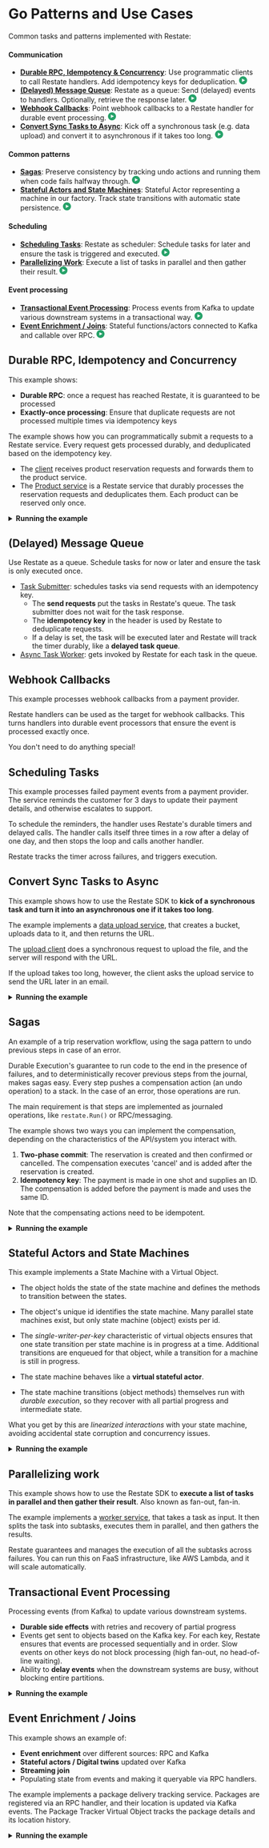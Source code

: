 # Go Patterns and Use Cases

Common tasks and patterns implemented with Restate:

#### Communication
- **[Durable RPC, Idempotency & Concurrency](README.md#durable-rpc-idempotency-and-concurrency)**: Use programmatic clients to call Restate handlers. Add idempotency keys for deduplication. [<img src="https://raw.githubusercontent.com/restatedev/img/refs/heads/main/play-button.svg" width="16" height="16">](src/durablerpc/client/client.go)
- **[(Delayed) Message Queue](README.md#delayed-message-queue)**: Restate as a queue: Send (delayed) events to handlers. Optionally, retrieve the response later. [<img src="https://raw.githubusercontent.com/restatedev/img/refs/heads/main/play-button.svg" width="16" height="16">](src/queue/client/tasksubmitter.go)
- **[Webhook Callbacks](README.md#webhook-callbacks)**: Point webhook callbacks to a Restate handler for durable event processing. [<img src="https://raw.githubusercontent.com/restatedev/img/refs/heads/main/play-button.svg" width="16" height="16">](src/webhookcallbacks/callbackrouter.go)
- **[Convert Sync Tasks to Async](README.md#convert-sync-tasks-to-async)**: Kick off a synchronous task (e.g. data upload) and convert it to asynchronous if it takes too long. [<img src="https://raw.githubusercontent.com/restatedev/img/refs/heads/main/play-button.svg" width="16" height="16">](src/dataupload/client/client.go)

#### Common patterns
- **[Sagas](README.md#sagas)**: Preserve consistency by tracking undo actions and running them when code fails halfway through. [<img src="https://raw.githubusercontent.com/restatedev/img/refs/heads/main/play-button.svg" width="16" height="16">](src/sagas/bookingworkflow.go)
- **[Stateful Actors and State Machines](README.md#stateful-actors-and-state-machines)**: Stateful Actor representing a machine in our factory. Track state transitions with automatic state persistence. [<img src="https://raw.githubusercontent.com/restatedev/img/refs/heads/main/play-button.svg" width="16" height="16">](src/statefulactors/machineoperator.go)

#### Scheduling
- **[Scheduling Tasks](README.md#scheduling-tasks)**: Restate as scheduler: Schedule tasks for later and ensure the task is triggered and executed. [<img src="https://raw.githubusercontent.com/restatedev/img/refs/heads/main/play-button.svg" width="16" height="16">](src/schedulingtasks/paymentreminders.go)
- **[Parallelizing Work](README.md#parallelizing-work)**: Execute a list of tasks in parallel and then gather their result. [<img src="https://raw.githubusercontent.com/restatedev/img/refs/heads/main/play-button.svg" width="16" height="16">](src/parallelizework/fanoutworker.go)

#### Event processing
- **[Transactional Event Processing](README.md#transactional-event-processing)**: Process events from Kafka to update various downstream systems in a transactional way. [<img src="https://raw.githubusercontent.com/restatedev/img/refs/heads/main/play-button.svg" width="16" height="16">](src/eventtransactions/userfeed.go)
- **[Event Enrichment / Joins](README.md#event-enrichment--joins)**: Stateful functions/actors connected to Kafka and callable over RPC. [<img src="https://raw.githubusercontent.com/restatedev/img/refs/heads/main/play-button.svg" width="16" height="16">](src/eventenrichment/packagetracker.go)

## Durable RPC, Idempotency and Concurrency

This example shows:
- **Durable RPC**: once a request has reached Restate, it is guaranteed to be processed
- **Exactly-once processing**: Ensure that duplicate requests are not processed multiple times via idempotency keys

The example shows how you can programmatically submit a requests to a Restate service.
Every request gets processed durably, and deduplicated based on the idempotency key.

- The [client](src/durablerpc/client/client.go) receives product reservation requests and forwards them to the product service.
- The [Product service](src/durablerpc/service/productservice.go) is a Restate service that durably processes the reservation requests and deduplicates them. Each product can be reserved only once.

<details>
<summary><strong>Running the example</strong></summary>

1. [Start the Restate Server](https://docs.restate.dev/develop/local_dev) in a separate shell: `restate-server`
2. Start the service: `go run ./src/durablerpc/service`
3. Register the services (with `--force` to override the endpoint during **development**): `restate -y deployments register --force localhost:9080`

Run the client to let it send a request to reserve a product: 
```shell
go run ./src/durablerpc/client --productid 1 --reservationid 1
```
The response will be `true`.

Let's change the reservation ID and run the request again:
```shell
go run ./src/durablerpc/client --productid 1 --reservationid 2
```
This will give us `false` because this product is already reserved, so we can't reserve it again.

However, if we run the first request again with same reservation ID, we will get `true` again:
```shell
go run ./src/durablerpc/client --productid 1 --reservationid 1
``` 
Restate deduplicated the request (with the reservation ID as idempotency key) and returned the first response.
</details>

## (Delayed) Message Queue

Use Restate as a queue. Schedule tasks for now or later and ensure the task is only executed once.

- [Task Submitter](src/queue/client/tasksubmitter.go): schedules tasks via send requests with an idempotency key.
    - The **send requests** put the tasks in Restate's queue. The task submitter does not wait for the task response.
    - The **idempotency key** in the header is used by Restate to deduplicate requests.
    - If a delay is set, the task will be executed later and Restate will track the timer durably, like a **delayed task queue**.
- [Async Task Worker](src/queue/service/asynctaskworker.go): gets invoked by Restate for each task in the queue.

## Webhook Callbacks

This example processes webhook callbacks from a payment provider.

Restate handlers can be used as the target for webhook callbacks.
This turns handlers into durable event processors that ensure the event is processed exactly once.

You don't need to do anything special!

## Scheduling Tasks
This example processes failed payment events from a payment provider.
The service reminds the customer for 3 days to update their payment details, and otherwise escalates to support.

To schedule the reminders, the handler uses Restate's durable timers and delayed calls.
The handler calls itself three times in a row after a delay of one day, and then stops the loop and calls another handler.

Restate tracks the timer across failures, and triggers execution.


## Convert Sync Tasks to Async

This example shows how to use the Restate SDK to **kick of a synchronous task and turn it into an asynchronous one if it takes too long**.

The example implements a [data upload service](src/dataupload/service/datauploadservice.go), that creates a bucket, uploads data to it, and then returns the URL.

The [upload client](src/dataupload/client/client.go) does a synchronous request to upload the file, and the server will respond with the URL.

If the upload takes too long, however, the client asks the upload service to send the URL later in an email.

<details>
<summary><strong>Running the example</strong></summary>

1. [Start the Restate Server](https://docs.restate.dev/develop/local_dev) in a separate shell: `restate-server`
2. Start the service: `go run ./src/dataupload/service`
3. Register the services (with `--force` to override the endpoint during **development**): `restate -y deployments register --force localhost:9080`

Run the upload client with a userId: `go run ./src/dataupload/client`

This will submit an upload workflow to the data upload service.
The workflow will run only once per ID, so you need to provide a new ID for each run.

Have a look at the logs to see how the execution switches from synchronously waiting to the response to requesting an email:

</details>

## Sagas

An example of a trip reservation workflow, using the saga pattern to undo previous steps in case of an error.

Durable Execution's guarantee to run code to the end in the presence of failures, and to deterministically recover previous steps from the journal, makes sagas easy.
Every step pushes a compensation action (an undo operation) to a stack. In the case of an error, those operations are run.

The main requirement is that steps are implemented as journaled operations, like `restate.Run()` or RPC/messaging.

The example shows two ways you can implement the compensation, depending on the characteristics of the API/system you interact with.
1. **Two-phase commit**: The reservation is created and then confirmed or cancelled. The compensation executes 'cancel' and is added after the reservation is created.
2. **Idempotency key**: The payment is made in one shot and supplies an ID. The compensation is added before the payment is made and uses the same ID.

Note that the compensating actions need to be idempotent.

<details>
<summary><strong>Running the example</strong></summary>

1. [Start the Restate Server](https://docs.restate.dev/develop/local_dev) in a separate shell: `restate-server`
2. Start the service: `go run ./src/sagas`
3. Register the services (with `--force` to override the endpoint during **development**): `restate -y deployments register --force localhost:9080`

Have a look at the logs to see how the compensations run in case of a terminal error.

Start the workflow:
```shell
curl -X POST localhost:8080/BookingWorkflow/trip123/Run -H 'content-type: application/json' -d '{
  "flights": {
    "flight_id": "12345",
    "passenger_name": "John Doe"
  },
  "car": {
    "pickup_location": "Airport",
    "rental_date": "2024-12-16"
  },
  "payment_info": {
    "card_number": "4111111111111111",
    "amount": 1500
  }
}'
```

Have a look at the logs to see the cancellations of the flight and car booking in case of a terminal error.

<details>
<summary>View logs</summary>

```
2025/01/06 16:16:02 INFO Handling invocation method=BookingWorkflow/Run invocationID=inv_17l9ZLwBY3bz6HEIybYB6Rh9SbV6khuc0N
2025/01/06 16:16:02 INFO Handling invocation method=Flights/Reserve invocationID=inv_1kNkgfEJjWp67I8WxNRHZN79XZprWqPWp3
2025/01/06 16:16:02 INFO Flight reserved: 8685229b-c219-466f-9a70-9f54b968a1b9
2025/01/06 16:16:02 INFO Invocation completed successfully method=Flights/Reserve invocationID=inv_1kNkgfEJjWp67I8WxNRHZN79XZprWqPWp3
2025/01/06 16:16:02 INFO Handling invocation method=CarRentals/Reserve invocationID=inv_1cXn5IBHJhEK7ihQnoXIX8rVLvWWAi27EB
2025/01/06 16:16:02 INFO Car reserved:2b5be5c4-944c-48a4-abb3-e0e0039151e9
2025/01/06 16:16:02 INFO Invocation completed successfully method=CarRentals/Reserve invocationID=inv_1cXn5IBHJhEK7ihQnoXIX8rVLvWWAi27EB
2025/01/06 16:16:02 ERROR This payment should never be accepted! Aborting booking.
2025/01/06 16:16:02 INFO Handling invocation method=Flights/Cancel invocationID=inv_1d4KgHFg2EFF62ccgILiNAgPwKx4tmskyl
2025/01/06 16:16:02 INFO Flight cancelled: 8685229b-c219-466f-9a70-9f54b968a1b9
2025/01/06 16:16:02 INFO Invocation completed successfully method=Flights/Cancel invocationID=inv_1d4KgHFg2EFF62ccgILiNAgPwKx4tmskyl
2025/01/06 16:16:02 INFO Handling invocation method=CarRentals/Cancel invocationID=inv_15QXMdt8GLYU18PoNhVICXbqRg0x9lQsIp
2025/01/06 16:16:02 INFO Car cancelled2b5be5c4-944c-48a4-abb3-e0e0039151e9
2025/01/06 16:16:02 INFO Invocation completed successfully method=CarRentals/Cancel invocationID=inv_15QXMdt8GLYU18PoNhVICXbqRg0x9lQsIp
2025/01/06 16:16:02 INFO Refunded payment: e4eac4a9-47c9-4087-9502-cb0fff1218c6
2025/01/06 16:16:02 INFO Invocation completed successfully method=BookingWorkflow/Run invocationID=inv_17l9ZLwBY3bz6HEIybYB6Rh9SbV6khuc0N
```

</details>
</details>

## Stateful Actors and State Machines

This example implements a State Machine with a Virtual Object.

* The object holds the state of the state machine and defines the methods
  to transition between the states.
* The object's unique id identifies the state machine. Many parallel state
  machines exist, but only state machine (object) exists per id.

* The _single-writer-per-key_ characteristic of virtual objects ensures
  that one state transition per state machine is in progress at a time.
  Additional transitions are enqueued for that object, while a transition
  for a machine is still in progress.
* The state machine behaves like a **virtual stateful actor**.

* The state machine transitions (object methods) themselves run with
  _durable execution_, so they recover with all partial progress
  and intermediate state.

What you get by this are _linearized interactions_ with your state machine,
avoiding accidental state corruption and concurrency issues.

<details>
<summary><strong>Running the example</strong></summary>

1. [Start the Restate Server](https://docs.restate.dev/develop/local_dev) in a separate shell: `restate-server`
2. Start the service: `go run ./src/statefulactors`
3. Register the services (with `--force` to override the endpoint during **development**): `restate -y deployments register --force localhost:9080`

Invoke the state machine transitions like
```shell
curl -X POST localhost:8080/MachineOperator/my-machine/SetUp
```

To illustrate the concurrency safety here, send multiple requests without waiting on
results and see how they play out sequentially per object (state machine).
Copy all the curl command lines below and paste them to the terminal together.
You will see both from the later results (in the terminal with the curl commands) and in
the log of the service that the requests queue per object key and safely execute
unaffected by crashes and recoveries.

```shell
(curl -X POST localhost:8080/MachineOperator/a/SetUp &)
(curl -X POST localhost:8080/MachineOperator/a/TearDown &)
(curl -X POST localhost:8080/MachineOperator/b/SetUp &)
(curl -X POST localhost:8080/MachineOperator/b/SetUp &)
(curl -X POST localhost:8080/MachineOperator/b/TearDown &)
echo "executing..."
```

<details>
<summary>View logs</summary>

```
2025/01/07 15:43:39 WARN Accepting requests without validating request signatures; handler access must be restricted
2025/01/07 15:43:48 INFO Handling invocation method=MachineOperator/TearDown invocationID=inv_1dceKvwtEc2n73auyTOQxa4kxIlWRcptG9
2025/01/07 15:43:48 INFO Beginning transition to down: a
👻 A failure happened!2025/01/07 15:43:48 ERROR Invocation returned a non-terminal failure method=MachineOperator/TearDown invocationID=inv_1dceKvwtEc2n73auyTOQxa4kxIlWRcptG9 err="a failure happened"
2025/01/07 15:43:48 INFO Handling invocation method=MachineOperator/SetUp invocationID=inv_174rq2A9bm3T0atyOfXqUIVy47VcOx80Jb
2025/01/07 15:43:48 INFO Beginning transition to up: b
2025/01/07 15:43:48 INFO Handling invocation method=MachineOperator/TearDown invocationID=inv_1dceKvwtEc2n73auyTOQxa4kxIlWRcptG9
2025/01/07 15:43:48 INFO Beginning transition to down: a
2025/01/07 15:43:53 INFO Done transitioning to up: b
2025/01/07 15:43:53 INFO Invocation completed successfully method=MachineOperator/SetUp invocationID=inv_174rq2A9bm3T0atyOfXqUIVy47VcOx80Jb
2025/01/07 15:43:53 INFO Handling invocation method=MachineOperator/SetUp invocationID=inv_174rq2A9bm3T1DTVZFHn9ClEXySogMbf8J
2025/01/07 15:43:53 INFO Invocation completed successfully method=MachineOperator/SetUp invocationID=inv_174rq2A9bm3T1DTVZFHn9ClEXySogMbf8J
2025/01/07 15:43:53 INFO Handling invocation method=MachineOperator/TearDown invocationID=inv_174rq2A9bm3T3sOGmjdHa6cfEb2eFhNyaB
2025/01/07 15:43:53 INFO Beginning transition to down: b
👻 A failure happened!2025/01/07 15:43:53 ERROR Invocation returned a non-terminal failure method=MachineOperator/TearDown invocationID=inv_174rq2A9bm3T3sOGmjdHa6cfEb2eFhNyaB err="a failure happened"
2025/01/07 15:43:53 INFO Done transitioning to down: a
2025/01/07 15:43:53 INFO Invocation completed successfully method=MachineOperator/TearDown invocationID=inv_1dceKvwtEc2n73auyTOQxa4kxIlWRcptG9
2025/01/07 15:43:53 INFO Handling invocation method=MachineOperator/SetUp invocationID=inv_1dceKvwtEc2n4c2TwvTC3GhkUrqOH9PvCV
2025/01/07 15:43:53 INFO Beginning transition to up: a
2025/01/07 15:43:53 INFO Handling invocation method=MachineOperator/TearDown invocationID=inv_174rq2A9bm3T3sOGmjdHa6cfEb2eFhNyaB
2025/01/07 15:43:53 INFO Beginning transition to down: b
2025/01/07 15:43:58 INFO Done transitioning to up: a
2025/01/07 15:43:58 INFO Invocation completed successfully method=MachineOperator/SetUp invocationID=inv_1dceKvwtEc2n4c2TwvTC3GhkUrqOH9PvCV
2025/01/07 15:43:58 INFO Done transitioning to down: b
2025/01/07 15:43:58 INFO Invocation completed successfully method=MachineOperator/TearDown invocationID=inv_174rq2A9bm3T3sOGmjdHa6cfEb2eFhNyaB
```

</details>
</details>


## Parallelizing work

This example shows how to use the Restate SDK to **execute a list of tasks in parallel and then gather their result**.
Also known as fan-out, fan-in.

The example implements a [worker service](src/parallelizework/fanoutworker.go), that takes a task as input.
It then splits the task into subtasks, executes them in parallel, and then gathers the results.

Restate guarantees and manages the execution of all the subtasks across failures.
You can run this on FaaS infrastructure, like AWS Lambda, and it will scale automatically.

## Transactional Event Processing
Processing events (from Kafka) to update various downstream systems.
- **Durable side effects** with retries and recovery of partial progress
- Events get sent to objects based on the Kafka key.
  For each key, Restate ensures that events are processed sequentially and in order.
  Slow events on other keys do not block processing (high fan-out, no head-of-line waiting).
- Ability to **delay events** when the downstream systems are busy, without blocking
  entire partitions.


<details>
<summary><strong>Running the example</strong></summary>

1. Start the Kafka broker via Docker Compose: `docker compose up -d`.

2. [Start the Restate Server](https://docs.restate.dev/develop/local_dev) with the Kafka broker configuration in a separate shell: `restate-server --config-file restate.toml`

3. Start the service: `go run ./src/eventtransactions`

4. Register the services (with `--force` to override the endpoint during **development**): `restate -y deployments register --force localhost:9080`

5. Let Restate subscribe to the Kafka topic `social-media-posts` and invoke `UserFeed/ProcessPost` on each message.
    ```shell
    curl localhost:9070/subscriptions -H 'content-type: application/json' \
    -d '{
        "source": "kafka://my-cluster/social-media-posts",
        "sink": "service://UserFeed/ProcessPost",
        "options": {"auto.offset.reset": "earliest"}
    }'
    ```

6. Start a Kafka producer and send some messages to the `social-media-posts` topic:
    ```shell
    docker exec -it broker kafka-console-producer --bootstrap-server broker:29092 --topic social-media-posts --property parse.key=true --property key.separator=:
    ```

7. Submit some posts for two different users:
    ```
    userid1:{"content": "Hi! This is my first post!", "metadata": "public"}
    userid2:{"content": "Hi! This is my first post!", "metadata": "public"}
    userid1:{"content": "Hi! This is my second post!", "metadata": "public"}
    ```

8. Our Kafka broker only has a single partition so all these messages end up on the same partition.
  You can see in the logs how events for different users are processed in parallel, but events for the same user are processed sequentially:
    
    <details>
    <summary>Logs</summary>
    
    ```
    2025/01/03 16:33:16 INFO Handling invocation method=UserFeed/ProcessPost invocationID=inv_13puWeoWJykN2iR3HzJOiyzymCA9yPbT1f
    Created post 3dae1f20-a7e5-4f3f-8113-3a4b91e48e72 for user userid1 with content: Hi! This is my first post!
    Content moderation for post 3dae1f20-a7e5-4f3f-8113-3a4b91e48e72 is still pending... Will check again in 5 seconds
    2025/01/03 16:33:19 INFO Handling invocation method=UserFeed/ProcessPost invocationID=inv_1eZjTF0DbaEl2J2i6fbVKbMmbeHAjPGBe9
    Created post c4672199-7a06-4540-8bf7-a5ec15327346 for user userid2 with content: Hi! This is my first post!
    Content moderation for post c4672199-7a06-4540-8bf7-a5ec15327346 is still pending... Will check again in 5 seconds
    Content moderation for post 3dae1f20-a7e5-4f3f-8113-3a4b91e48e72 is still pending... Will check again in 5 seconds
    Content moderation for post c4672199-7a06-4540-8bf7-a5ec15327346 is done
    Updating the user feed for user userid2 with post c4672199-7a06-4540-8bf7-a5ec15327346
    2025/01/03 16:33:24 INFO Invocation completed successfully method=UserFeed/ProcessPost invocationID=inv_1eZjTF0DbaEl2J2i6fbVKbMmbeHAjPGBe9
    2025/01/03 16:33:24 INFO Handling invocation method=UserFeed/ProcessPost invocationID=inv_1eZjTF0DbaEl5vwb9ckycf7xsj0c5wWo0h
    Created post ede539a3-0c53-4d4b-a93e-8fdef3330de6 for user userid2 with content: Hi! This is my first post!
    Content moderation for post ede539a3-0c53-4d4b-a93e-8fdef3330de6 is still pending... Will check again in 5 seconds
    Content moderation for post 3dae1f20-a7e5-4f3f-8113-3a4b91e48e72 is done
    Updating the user feed for user userid1 with post 3dae1f20-a7e5-4f3f-8113-3a4b91e48e72
    2025/01/03 16:33:32 INFO Invocation completed successfully method=UserFeed/ProcessPost invocationID=inv_13puWeoWJykN2iR3HzJOiyzymCA9yPbT1f
    2025/01/03 16:33:32 INFO Handling invocation method=UserFeed/ProcessPost invocationID=inv_13puWeoWJykN6neIyklfqzeQVAun6OI6hb
    Created post a31a5ebb-1e19-4629-a7ae-b1e80bb469ec for user userid1 with content: Hi! This is my first post!
    Content moderation for post a31a5ebb-1e19-4629-a7ae-b1e80bb469ec is still pending... Will check again in 5 seconds
    Content moderation for post ede539a3-0c53-4d4b-a93e-8fdef3330de6 is still pending... Will check again in 5 seconds
    Content moderation for post ede539a3-0c53-4d4b-a93e-8fdef3330de6 is done
    Updating the user feed for user userid2 with post ede539a3-0c53-4d4b-a93e-8fdef3330de6
    2025/01/03 16:33:44 INFO Invocation completed successfully method=UserFeed/ProcessPost invocationID=inv_1eZjTF0DbaEl5vwb9ckycf7xsj0c5wWo0h
    Content moderation for post a31a5ebb-1e19-4629-a7ae-b1e80bb469ec is still pending... Will check again in 5 seconds
    Content moderation for post a31a5ebb-1e19-4629-a7ae-b1e80bb469ec is done
    Updating the user feed for user userid1 with post a31a5ebb-1e19-4629-a7ae-b1e80bb469ec
    2025/01/03 16:33:52 INFO Invocation completed successfully method=UserFeed/ProcessPost invocationID=inv_13puWeoWJykN6neIyklfqzeQVAun6OI6hb
    2025/01/03 16:33:52 INFO Handling invocation method=UserFeed/ProcessPost invocationID=inv_13puWeoWJykN4MGP7mftRXvTi5JIWKSJbP
    Created post 7da58f9a-4af4-4a35-94b0-90879a20390d for user userid1 with content: Hi! This is my second post!
    Content moderation for post 7da58f9a-4af4-4a35-94b0-90879a20390d is still pending... Will check again in 5 seconds
    Content moderation for post 7da58f9a-4af4-4a35-94b0-90879a20390d is still pending... Will check again in 5 seconds
    Content moderation for post 7da58f9a-4af4-4a35-94b0-90879a20390d is done
    Updating the user feed for user userid1 with post 7da58f9a-4af4-4a35-94b0-90879a20390d
    2025/01/03 16:34:02 INFO Invocation completed successfully method=UserFeed/ProcessPost invocationID=inv_13puWeoWJykN4MGP7mftRXvTi5JIWKSJbP
    2025/01/03 16:34:02 INFO Handling invocation method=UserFeed/ProcessPost invocationID=inv_13puWeoWJykN6C0ovGVJ4Bvrhxhw9Lnpx7
    Created post b8c0d187-1148-41d2-9060-d25fe0d9bdfe for user userid1 with content: Hi! This is my second post!
    Content moderation for post b8c0d187-1148-41d2-9060-d25fe0d9bdfe is still pending... Will check again in 5 seconds
    Content moderation for post b8c0d187-1148-41d2-9060-d25fe0d9bdfe is still pending... Will check again in 5 seconds
    Content moderation for post b8c0d187-1148-41d2-9060-d25fe0d9bdfe is done
    Updating the user feed for user userid1 with post b8c0d187-1148-41d2-9060-d25fe0d9bdfe
    2025/01/03 16:34:37 INFO Invocation completed successfully method=UserFeed/ProcessPost invocationID=inv_13puWeoWJykN6C0ovGVJ4Bvrhxhw9Lnpx7
    ```
    
    As you see, slow events do not block other slow events. Restate effectively created a queue per user ID.
    
    The handler creates the social media post and waits for content moderation to finish.
    If the moderation takes long, and there is an infrastructure crash, then Restate will trigger a retry.
    The handler will fast-forward to where it was, will recover the post ID and will continue waiting for moderation to finish.
    
    You can try it out by killing Restate or the service halfway through processing a post.
    
    </details>

</details>

## Event Enrichment / Joins

This example shows an example of:
- **Event enrichment** over different sources: RPC and Kafka
- **Stateful actors / Digital twins** updated over Kafka
- **Streaming join**
- Populating state from events and making it queryable via RPC handlers.

The example implements a package delivery tracking service.
Packages are registered via an RPC handler, and their location is updated via Kafka events.
The Package Tracker Virtual Object tracks the package details and its location history.

<details>
<summary><strong>Running the example</strong></summary>

1. Start the Kafka broker via Docker Compose: `docker compose up -d`.

2. Start Restate Server with the Kafka broker configuration in a separate shell: `restate-server --config-file restate.toml`

3. Start the service: `go run ./src/eventenrichment`

4. Register the services (with `--force` to override the endpoint during **development**): `restate -y deployments register --force localhost:9080`

5. Let Restate subscribe to the Kafka topic `package-location-updates` and invoke `PackageTracker/UpdateLocation` on each message.
    ```shell
    curl localhost:9070/subscriptions -H 'content-type: application/json' \
    -d '{
        "source": "kafka://my-cluster/package-location-updates",
        "sink": "service://PackageTracker/UpdateLocation",
        "options": {"auto.offset.reset": "earliest"}
    }'
    ```

6. Register a new package via the RPC handler:
    ```shell
    curl localhost:8080/PackageTracker/package123/RegisterPackage \
      -H 'content-type: application/json' -d '{"finalDestination": "Bridge 6, Amsterdam"}'
    ```

7. Start a Kafka producer and publish some messages to update the location of the package on the `package-location-updates` topic:
    ```shell
    docker exec -it broker kafka-console-producer --bootstrap-server broker:29092 --topic package-location-updates --property parse.key=true --property key.separator=:
    ```
    Send messages like
    ```
    package123:{"timestamp": "2024-10-10 13:00", "location": "Pinetree Road 5, Paris"}
    package123:{"timestamp": "2024-10-10 14:00", "location": "Mountain Road 155, Brussels"}
    ```

8. Query the package location via the RPC handler:
    ```shell
    curl localhost:8080/PackageTracker/package123/getPackageInfo
    ```
    or via the CLI: `restate kv get PackageTracker package123`
    
    You can see how the state was enriched by the initial RPC event and the subsequent Kafka events:
   
    <details>
    <summary>Output</summary>
   
    ```
    🤖 State:
    ―――――――――
                              
     Service  package-tracker 
     Key      package123       
    
     KEY           VALUE                                            
     package-info  {                                                
                      "finalDestination": "Bridge 6, Amsterdam",  
                      "locations": [                                 
                        {                                            
                          "location": "Pinetree Road 5, Paris",      
                          "timestamp": "2024-10-10 13:00"            
                        },                                            
                        {                                            
                          "location": "Mountain Road 155, Brussels", 
                          "timestamp": "2024-10-10 14:00"            
                        }                                            
                      ]                                              
                    }  
    ```
   
    </details>
    
</details>
    


